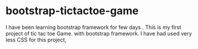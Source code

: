 # bootstrap-tictactoe-game
I have been learning bootstrap framework  for few days . This is my first project of tic tac toe Game. with bootstrap framework. I have had used very less CSS for this project,
